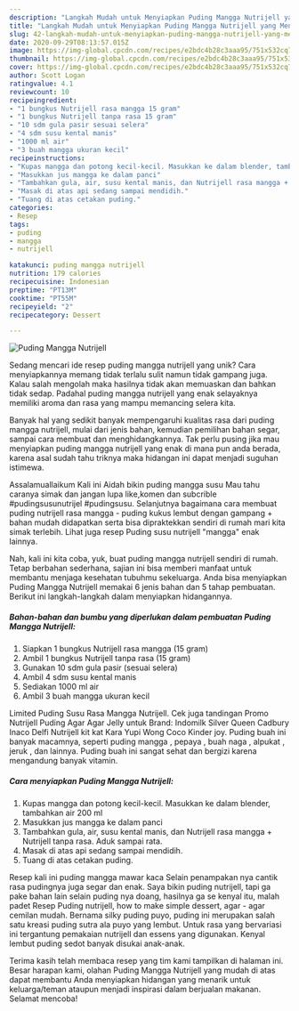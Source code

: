 ```yaml
---
description: "Langkah Mudah untuk Menyiapkan Puding Mangga Nutrijell yang Menggugah Selera"
title: "Langkah Mudah untuk Menyiapkan Puding Mangga Nutrijell yang Menggugah Selera"
slug: 42-langkah-mudah-untuk-menyiapkan-puding-mangga-nutrijell-yang-menggugah-selera
date: 2020-09-29T08:13:57.015Z
image: https://img-global.cpcdn.com/recipes/e2bdc4b28c3aaa95/751x532cq70/puding-mangga-nutrijell-foto-resep-utama.jpg
thumbnail: https://img-global.cpcdn.com/recipes/e2bdc4b28c3aaa95/751x532cq70/puding-mangga-nutrijell-foto-resep-utama.jpg
cover: https://img-global.cpcdn.com/recipes/e2bdc4b28c3aaa95/751x532cq70/puding-mangga-nutrijell-foto-resep-utama.jpg
author: Scott Logan
ratingvalue: 4.1
reviewcount: 10
recipeingredient:
- "1 bungkus Nutrijell rasa mangga 15 gram"
- "1 bungkus Nutrijell tanpa rasa 15 gram"
- "10 sdm gula pasir sesuai selera"
- "4 sdm susu kental manis"
- "1000 ml air"
- "3 buah mangga ukuran kecil"
recipeinstructions:
- "Kupas mangga dan potong kecil-kecil. Masukkan ke dalam blender, tambahkan air 200 ml"
- "Masukkan jus mangga ke dalam panci"
- "Tambahkan gula, air, susu kental manis, dan Nutrijell rasa mangga + Nutrijell tanpa rasa. Aduk sampai rata."
- "Masak di atas api sedang sampai mendidih."
- "Tuang di atas cetakan puding."
categories:
- Resep
tags:
- puding
- mangga
- nutrijell

katakunci: puding mangga nutrijell 
nutrition: 179 calories
recipecuisine: Indonesian
preptime: "PT13M"
cooktime: "PT55M"
recipeyield: "2"
recipecategory: Dessert

---
```



![Puding Mangga Nutrijell](https://img-global.cpcdn.com/recipes/e2bdc4b28c3aaa95/751x532cq70/puding-mangga-nutrijell-foto-resep-utama.jpg)

Sedang mencari ide resep puding mangga nutrijell yang unik? Cara menyiapkannya memang tidak terlalu sulit namun tidak gampang juga. Kalau salah mengolah maka hasilnya tidak akan memuaskan dan bahkan tidak sedap. Padahal puding mangga nutrijell yang enak selayaknya memiliki aroma dan rasa yang mampu memancing selera kita.

Banyak hal yang sedikit banyak mempengaruhi kualitas rasa dari puding mangga nutrijell, mulai dari jenis bahan, kemudian pemilihan bahan segar, sampai cara membuat dan menghidangkannya. Tak perlu pusing jika mau menyiapkan puding mangga nutrijell yang enak di mana pun anda berada, karena asal sudah tahu triknya maka hidangan ini dapat menjadi suguhan istimewa.

Assalamuallaikum Kali ini Aidah bikin puding mangga susu Mau tahu caranya simak dan jangan lupa like,komen dan subcrible #pudingsusunutrijel #pudingsusu. Selanjutnya bagaimana cara membuat puding nutrijell rasa mangga - puding kukus lembut dengan gampang + bahan mudah didapatkan serta bisa dipraktekkan sendiri di rumah mari kita simak terlebih. Lihat juga resep Puding susu nutrijell &#34;mangga&#34; enak lainnya.


Nah, kali ini kita coba, yuk, buat puding mangga nutrijell sendiri di rumah. Tetap berbahan sederhana, sajian ini bisa memberi manfaat untuk membantu menjaga kesehatan tubuhmu sekeluarga. Anda bisa menyiapkan Puding Mangga Nutrijell memakai 6 jenis bahan dan 5 tahap pembuatan. Berikut ini langkah-langkah dalam menyiapkan hidangannya.

<!--inarticleads1-->

##### Bahan-bahan dan bumbu yang diperlukan dalam pembuatan Puding Mangga Nutrijell:

1. Siapkan 1 bungkus Nutrijell rasa mangga (15 gram)
1. Ambil 1 bungkus Nutrijell tanpa rasa (15 gram)
1. Gunakan 10 sdm gula pasir (sesuai selera)
1. Ambil 4 sdm susu kental manis
1. Sediakan 1000 ml air
1. Ambil 3 buah mangga ukuran kecil


Limited Puding Susu Rasa Mangga Nutrijell. Cek juga tandingan Promo Nutrijell Puding Agar Agar Jelly untuk Brand: Indomilk Silver Queen Cadbury Inaco Delfi Nutrijell kit kat Kara Yupi Wong Coco Kinder joy. Puding buah ini banyak macamnya, seperti puding mangga , pepaya , buah naga , alpukat , jeruk , dan lainnya. Puding buah ini sangat sehat dan bergizi karena mengandung banyak vitamin. 

<!--inarticleads2-->

##### Cara menyiapkan Puding Mangga Nutrijell:

1. Kupas mangga dan potong kecil-kecil. Masukkan ke dalam blender, tambahkan air 200 ml
1. Masukkan jus mangga ke dalam panci
1. Tambahkan gula, air, susu kental manis, dan Nutrijell rasa mangga + Nutrijell tanpa rasa. Aduk sampai rata.
1. Masak di atas api sedang sampai mendidih.
1. Tuang di atas cetakan puding.


Resep kali ini puding mangga mawar kaca Selain penampakan nya cantik rasa pudingnya juga segar dan enak. Saya bikin puding nutrijell, tapi ga pake bahan lain selain puding nya doang, hasilnya ga se kenyal itu, malah padet Resep Puding nutrijell, how to make simple dessert, agar - agar cemilan mudah. Bernama silky puding puyo, puding ini merupakan salah satu kreasi puding sutra ala puyo yang lembut. Untuk rasa yang bervariasi ini tergantung pemakaian nutrijell dan essens yang digunakan. Kenyal lembut puding sedot banyak disukai anak-anak. 

Terima kasih telah membaca resep yang tim kami tampilkan di halaman ini. Besar harapan kami, olahan Puding Mangga Nutrijell yang mudah di atas dapat membantu Anda menyiapkan hidangan yang menarik untuk keluarga/teman ataupun menjadi inspirasi dalam berjualan makanan. Selamat mencoba!
